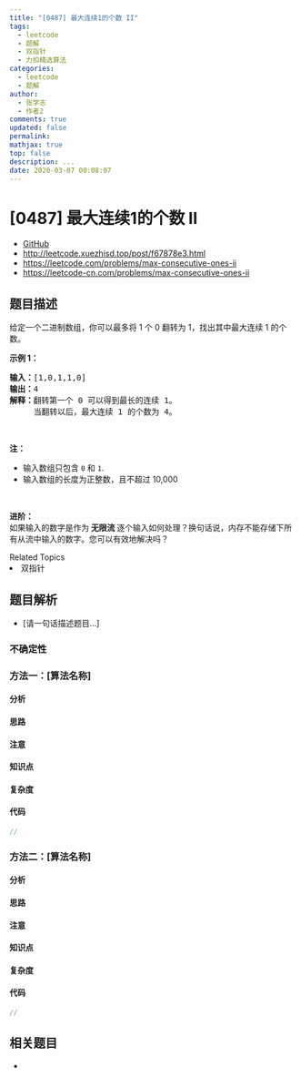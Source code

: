 ```yaml
---
title: "[0487] 最大连续1的个数 II"
tags:
  - leetcode
  - 题解
  - 双指针
  - 力扣精选算法
categories:
  - leetcode
  - 题解
author:
  - 张学志
  - 作者2
comments: true
updated: false
permalink:
mathjax: true
top: false
description: ...
date: 2020-03-07 00:08:07
---
```



# [0487] 最大连续1的个数 II
* [GitHub](https://github.com/algoboy101/LeetCodeCrowdsource/tree/master/_posts/QA/%5B0487%5D%20%E6%9C%80%E5%A4%A7%E8%BF%9E%E7%BB%AD1%E7%9A%84%E4%B8%AA%E6%95%B0%20II.md)
* http://leetcode.xuezhisd.top/post/f67878e3.html
* https://leetcode.com/problems/max-consecutive-ones-ii
* https://leetcode-cn.com/problems/max-consecutive-ones-ii


## 题目描述

<p>给定一个二进制数组，你可以最多将&nbsp;1 个 0 翻转为 1，找出其中最大连续 1 的个数。</p>

<p><strong>示例 1：</strong></p>

<pre><strong>输入：</strong>[1,0,1,1,0]
<strong>输出：</strong>4
<strong>解释：</strong>翻转第一个 0 可以得到最长的连续 1。
&nbsp;    当翻转以后，最大连续 1 的个数为 4。
</pre>

<p>&nbsp;</p>

<p><strong>注：</strong></p>

<ul>
	<li>输入数组只包含&nbsp;<code>0</code> 和&nbsp;<code>1</code>.</li>
	<li>输入数组的长度为正整数，且不超过 10,000</li>
</ul>

<p>&nbsp;</p>

<p><strong>进阶：</strong><br>
如果输入的数字是作为<strong> 无限流 </strong>逐个输入如何处理？换句话说，内存不能存储下所有从流中输入的数字。您可以有效地解决吗？</p>
<div><div>Related Topics</div><div><li>双指针</li></div></div>


## 题目解析
* [请一句话描述题目...]

### 不确定性


### 方法一：[算法名称]

#### 分析

#### 思路

#### 注意

#### 知识点

#### 复杂度

#### 代码

```cpp
//
```


### 方法二：[算法名称]

#### 分析

#### 思路

#### 注意

#### 知识点

#### 复杂度

#### 代码

```cpp
//
```


## 相关题目
* 
